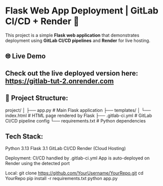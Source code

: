 # Flask Web App Deployment | GitLab CI/CD + Render 🚀

This project is a simple **Flask web application** that demonstrates deployment using **GitLab CI/CD pipelines** and **Render** for live hosting.

## 🌐 Live Demo
Check out the live deployed version here:  https://gitlab-tut-2.onrender.com
---

## 📁 Project Structure:
project/
│
├── app.py               # Main Flask application
├── templates/
│ └── index.html         # HTML page rendered by Flask
├── .gitlab-ci.yml       # GitLab CI/CD pipeline config
└── requirements.txt     # Python dependencies

## Tech Stack:
Python 3.13
Flask 3.1
GitLab CI/CD
Render (Cloud Hosting)

Deployment:
CI/CD handled by .gitlab-ci.yml
App is auto-deployed on Render using the detected port

Local:
git clone https://github.com/YourUsername/YourRepo.git
cd YourRepo
pip install -r requirements.txt
python app.py
